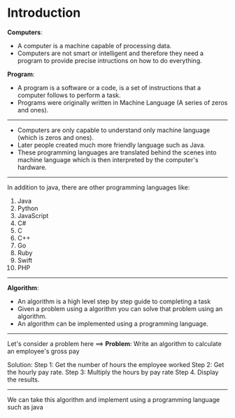 # Introduction
**Computers**:
- A computer is a machine capable of processing data.
- Computers are not smart or intelligent and therefore they need a program to provide precise intructions on how to do everything.

**Program**:
- A program is a software or a code, is a set of instructions that a computer follows to perform a task.
- Programs were originally written in Machine Language (A series of zeros and ones).

---

- Computers are only capable to understand only machine language (which is zeros and ones).
- Later people created much more friendly language such as Java.
- These programming languages are translated behind the scenes into machine language which is then interpreted by the computer's hardware.

---

In addition to java, there are other programming languages like:
1. Java
2. Python
3. JavaScript
4. C#
5. C
6. C++
7. Go
8. Ruby
9. Swift
10. PHP

---
**Algorithm**:
- An algorithm is a high level step by step guide to completing a task
- Given a problem using a algorithm you can solve that problem using an algorithm.
- An algorithm can be implemented using a programming language.

---

Let's consider a problem here ==>
**Problem**:
Write an algorithm to calculate an employee's gross pay

Solution:
Step 1: Get the number of hours the employee worked
Step 2: Get the hourly pay rate.
Step 3: Multiply the hours by pay rate
Step 4. Display the results.

---

We can take this algorithm and implement using a programming language such as java 

